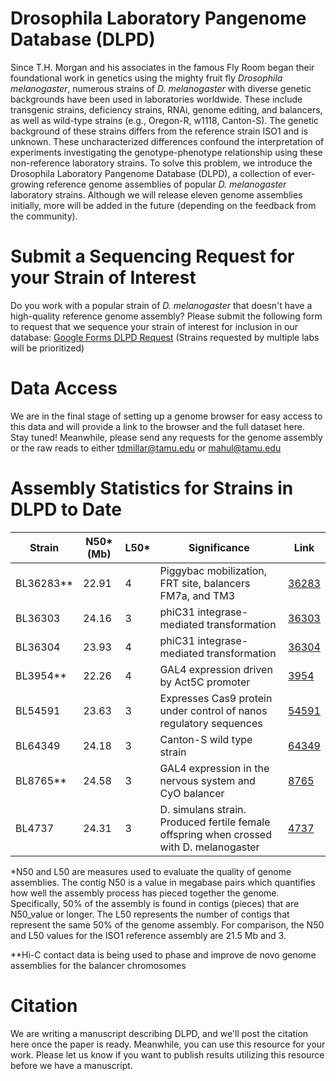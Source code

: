 # Drosophila Laboratory Pangenome Database (DLPD)
Since T.H. Morgan and his associates in the famous Fly Room began their foundational work in genetics using the mighty fruit fly _Drosophila melanogaster_, numerous strains of _D. melanogaster_ with diverse genetic backgrounds have been used in laboratories worldwide. These include transgenic strains, deficiency strains, RNAi, genome editing, and balancers, as well as wild-type strains (e.g., Oregon-R, w1118, Canton-S). The genetic background of these strains differs from the reference strain ISO1 and is unknown. These uncharacterized differences confound the interpretation of experiments investigating the genotype-phenotype relationship using these non-reference laboratory strains. To solve this problem, we introduce the Drosophila Laboratory Pangenome Database (DLPD), a collection of ever-growing reference genome assemblies of popular _D. melanogaster_ laboratory strains. Although we will release eleven genome assemblies initially, more will be added in the future (depending on the feedback from the community). 

# Submit a Sequencing Request for your Strain of Interest
Do you work with a popular strain of _D. melanogaster_ that doesn't have a high-quality reference genome assembly? Please submit the following form to request that we sequence your strain of interest for inclusion in our database: [Google Forms DLPD Request](https://forms.gle/2m8gByd5vhed84xM9) (Strains requested by multiple labs will be prioritized)

# Data Access
We are in the final stage of setting up a genome browser for easy access to this data and will provide a link to the browser and the full dataset here. Stay tuned!
Meanwhile, please send any requests for the genome assembly or the raw reads to either tdmillar@tamu.edu or mahul@tamu.edu

# Assembly Statistics for Strains in DLPD to Date
| Strain   | N50* (Mb)  | L50*  | Significance | Link                                                                                     |
|----------|------------|-----| --------------| ------------------------------------------------------------------------------------------|
| BL36283** | 22.91      | 4    | Piggybac mobilization, FRT site, balancers  FM7a, and TM3 | [36283](https://bdsc.indiana.edu/Home/Search?presearch=36283)                            |
| BL36303  | 24.16      | 3    | phiC31 integrase-mediated transformation | [36303](https://bdsc.indiana.edu/Home/Search?presearch=36303)                            |
| BL36304  | 23.93      | 4    | phiC31 integrase-mediated transformation | [36304](https://bdsc.indiana.edu/Home/Search?presearch=36304)                            |
| BL3954**  | 22.26      | 4    | GAL4 expression driven by Act5C promoter | [3954](https://bdsc.indiana.edu/Home/Search?presearch=3954)                              |
| BL54591  | 23.63      | 3    | Expresses Cas9 protein under control of nanos regulatory sequences | [54591](https://bdsc.indiana.edu/Home/Search?presearch=54591)                            |
| BL64349  | 24.18      | 3    | Canton-S wild type strain | [64349](https://bdsc.indiana.edu/Home/Search?presearch=64349)                            |
| BL8765**  | 24.58      | 3    | GAL4 expression in the nervous system and CyO balancer | [8765](https://bdsc.indiana.edu/Home/Search?presearch=8765)                              |
| BL4737   | 24.31      | 3    |D. simulans strain. Produced fertile female offspring when crossed with D. melanogaster | [4737](https://bdsc.indiana.edu/Home/Search?presearch=4737)                              |

*N50 and L50 are measures used to evaluate the quality of genome assemblies. The contig N50 is a value in megabase pairs which quantifies how well the assembly process has pieced together the genome. Specifically, 50% of the assembly is found in contigs (pieces) that are N50_value or longer. The L50 represents the number of contigs that represent the same 50% of the genome assembly. For comparison, the N50 and L50 values for the ISO1 reference assembly are 21.5 Mb and 3. 

**Hi-C contact data is being used to phase and improve de novo genome assemblies for the balancer chromosomes

# Citation
We are writing a manuscript describing DLPD, and we'll post the citation here once the paper is ready. Meanwhile, you can use this resource for your work. Please let us know if you want to publish results utilizing this resource before we have a manuscript.

